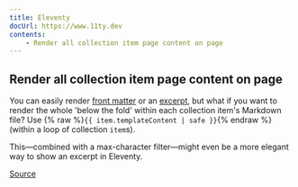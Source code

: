 ```yaml
---
title: Eleventy
docUrl: https://www.11ty.dev
contents:
    - Render all collection item page content on page
---
```


## Render all collection item page content on page

You can easily render [front matter](https://www.11ty.dev/docs/data-frontmatter/) or an [excerpt](https://www.11ty.dev/docs/data-frontmatter-customize/#example-parse-excerpts-from-content), but what if you want to render the whole 'below the fold' within each collection item's Markdown file? Use {% raw %}`{{ item.templateContent | safe }}`{% endraw %} (within a loop of collection `item`s).

This—combined with a max-character filter—might even be a more elegant way to show an excerpt in Eleventy.

[Source](https://www.reddit.com/r/eleventy/comments/gir3id/full_posts_in_the_homepage/fqmziay)